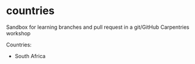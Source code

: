 # countries


Sandbox for learning branches and pull request in a git/GitHub Carpentries workshop

Countries:
- South Africa
